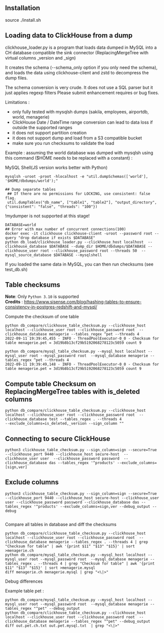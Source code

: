## Installation

source ./install.sh

## Loading data to ClickHouse from a dump

clickhouse_loader.py is a program that loads data dumped in MySQL into a CH database compatible the sink connector (ReplacingMergeTree with virtual columns _version and _sign)

It creates the schema (--schema_only option if you only need the schema), and loads the data using clickhouse-client and zstd to decompress the dump files.

The schema conversion is very crude. It does not use a SQL parser but it just applies regexp filters
Please submit enhancement requires or bug fixes.

Limitations :

- only fully tested with mysqlsh dumps (sakila, employees, airportdb, world, menagerie)
- ClickHouse Date / DateTime range conversion can lead to data loss if outside the supported ranges
- it does not support partition creation
- it does not support dump and load from a S3 compatible bucket
- make sure you run checksums to validate the load

Example : assuming the world database was dumped with mysqlsh using this command ($HOME needs to be replaced with a constant) :

MySQL Shell(JS version works better with Python)
```
mysqlsh -uroot -proot -hlocalhost -e "util.dumpSchemas(['world'], '$HOME/dbdumps/world');"

## Dump separate tables
 ## If there are no permissions for LOCKING, use consistent: false flag.
 util.dumpTables("db_name", ["table1", "table2"], "output_directory", {"consistent": "false", "threads": "100"})
```

!mydumper is not supported at this stage!  

```
DATABASE=world
## Error with max number of concurrent connections(100)
docker exec -it clickhouse clickhouse-client -uroot --password root --query "drop database if exists $DATABASE"
python db_load/clickhouse_loader.py --clickhouse_host localhost  --clickhouse_database $DATABASE --dump_dir $HOME/dbdumps/$DATABASE --clickhouse_user root --clickhouse_password root --threads 50  --mysql_source_database $DATABASE --mysqlshell
```

If you loaded the same data in MySQL, you can then run checksums (see test_db.sh)

## Table checksums
**Note**: Only `Python 3.10` is supported\
**Credits** : https://www.sisense.com/blog/hashing-tables-to-ensure-consistency-in-postgres-redshift-and-mysql/

Compute the checksum of one table 

```
python db_compare/clickhouse_table_checksum.py --clickhouse_host localhost --clickhouse_user root --clickhouse_password root  --clickhouse_database menagerie --tables_regex ^pet --threads 4
2022-09-11 19:39:45,455 - INFO - ThreadPoolExecutor-0_0 - Checksum for table menagerie.pet = 3d19b8b13cf29b5192068278123c5059 count 9

python db_compare/mysql_table_checksum.py --mysql_host localhost --mysql_user root --mysql_password root  --mysql_database menagerie --tables_regex ^pet --threads 4
2022-09-11 19:39:49,148 - INFO - ThreadPoolExecutor-0_0 - Checksum for table menagerie.pet = 3d19b8b13cf29b5192068278123c5059 count 9
```

## Compute table Checksum on ReplacingMergeTree tables with is_deleted columns
```
python db_compare/clickhouse_table_checksum.py --clickhouse_host localhost --clickhouse_user root --clickhouse_password root  --clickhouse_database test --tables_regex . --threads 4 
--exclude_columns=is_deleted,_version --sign_column ""
```

## Connecting to secure ClickHouse
```
python3 clickhouse_table_checksum.py --sign_column=sign --secure=True --clickhouse_port 9440 --clickhouse_host secure-host  --clickhouse_user user  --clickhouse_password password  --clickhouse_database das --tables_regex '^products' --exclude_columns=[sign,ver]
```

## Exclude columns
```
python3 clickhouse_table_checksum.py --sign_column=sign --secure=True --clickhouse_port 9440 --clickhouse_host secure-host --clickhouse_user user --clickhouse_password password --clickhouse_database das --tables_regex '^products' --exclude_columns=sign,ver --debug_output --debug


```
Compare all tables in database and diff the checksums

```
python db_compare/clickhouse_table_checksum.py --clickhouse_host localhost --clickhouse_user root --clickhouse_password root  --clickhouse_database menagerie --tables_regex . --threads 4 | grep "Checksum for table" | awk '{print $11" "$13" "$15}' | sort >menagerie.ch
python db_compare/mysql_table_checksum.py --mysql_host localhost --mysql_user root --mysql_password root  --mysql_database menagerie --tables_regex . --threads 4 | grep "Checksum for table" | awk '{print $11" "$13" "$15}' | sort >menagerie.mysql
diff menagerie.ch menagerie.mysql | grep "<\|>"
```

Debug differences

Example table pet :

```
python db_compare/mysql_table_checksum.py --mysql_host localhost --mysql_user root --mysql_password root  --mysql_database menagerie --tables_regex "^pet" --debug_output
python db_compare/clickhouse_table_checksum.py --clickhouse_host localhost --clickhouse_user root --clickhouse_password root  --clickhouse_database menagerie --tables_regex "^pet" --debug_output 
diff out.pet.ch.txt out.pet.mysql.txt  | grep "<\|>"
```
